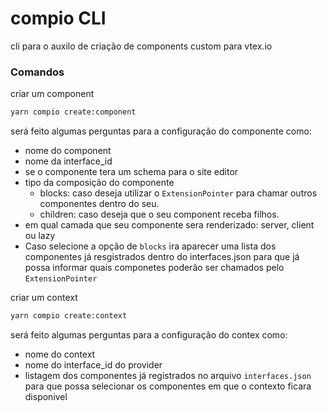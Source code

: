 # compio CLI

cli para o auxilo de criação de components custom para vtex.io

### Comandos

criar um component

```bash
yarn compio create:component
```

será feito algumas perguntas para a configuração do componente como:

- nome do component
- nome da interface_id
- se o componente tera um schema para o site editor
- tipo da composição do componente
  - blocks: caso deseja utilizar o `ExtensionPointer` para chamar outros componentes dentro do seu.
  - children: caso deseja que o seu component receba filhos.
- em qual camada que seu componente sera renderizado: server, client ou lazy
- Caso selecione a opção de `blocks` ira aparecer uma lista dos componentes já resgistrados dentro do interfaces.json para que já possa informar quais componetes poderão ser chamados pelo `ExtensionPointer`

criar um context

```bash
yarn compio create:context
```

será feito algumas perguntas para a configuração do contex como:

- nome do context
- nome do interface_id do provider
- listagem dos componentes já registrados no arquivo `interfaces.json` para que possa selecionar os componentes em que o contexto ficara disponivel
